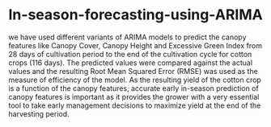 # In-season-forecasting-using-ARIMA
we have used different variants of ARIMA models to predict the canopy features like Canopy Cover, Canopy Height and Excessive Green Index from 28 days of cultivation period to the end of the cultivation cycle for cotton crops (116 days). The predicted values were compared against the actual values and the resulting Root Mean Squared Error (RMSE) was used as the measure of efficiency of the model. As the resulting yield of the cotton crop is a function of the canopy features, accurate early in-season prediction of canopy features is important as it provides the grower with a very essential tool to take early management decisions to maximize yield at the end of the harvesting period.
